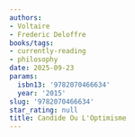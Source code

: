 ```yaml
---
authors:
- Voltaire
- Frederic Deloffre
books/tags:
- currently-reading 
- philosophy
date: 2025-09-23
params:
  isbn13: '9782070466634'
  year: '2015'
slug: '9782070466634'
star_rating: null
title: Candide Ou L'Optimisme
---
```



<!--more-->